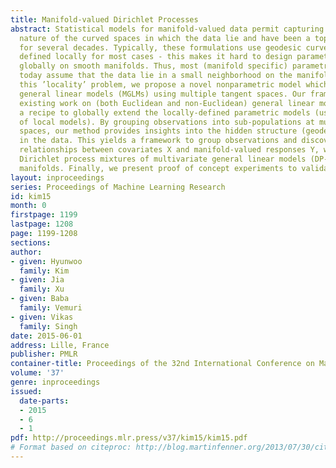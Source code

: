 ```yaml
---
title: Manifold-valued Dirichlet Processes
abstract: Statistical models for manifold-valued data permit capturing the intrinsic
  nature of the curved spaces in which the data lie and have been a topic of research
  for several decades. Typically, these formulations use geodesic curves and distances
  defined locally for most cases - this makes it hard to design parametric models
  globally on smooth manifolds. Thus, most (manifold specific) parametric models available
  today assume that the data lie in a small neighborhood on the manifold. To address
  this ’locality’ problem, we propose a novel nonparametric model which unifies multivariate
  general linear models (MGLMs) using multiple tangent spaces. Our framework generalizes
  existing work on (both Euclidean and non-Euclidean) general linear models providing
  a recipe to globally extend the locally-defined parametric models (using a mixture
  of local models). By grouping observations into sub-populations at multiple tangent
  spaces, our method provides insights into the hidden structure (geodesic relationships)
  in the data. This yields a framework to group observations and discover geodesic
  relationships between covariates X and manifold-valued responses Y, which we call
  Dirichlet process mixtures of multivariate general linear models (DP-MGLM) on Riemannian
  manifolds. Finally, we present proof of concept experiments to validate our model.
layout: inproceedings
series: Proceedings of Machine Learning Research
id: kim15
month: 0
firstpage: 1199
lastpage: 1208
page: 1199-1208
sections: 
author:
- given: Hyunwoo
  family: Kim
- given: Jia
  family: Xu
- given: Baba
  family: Vemuri
- given: Vikas
  family: Singh
date: 2015-06-01
address: Lille, France
publisher: PMLR
container-title: Proceedings of the 32nd International Conference on Machine Learning
volume: '37'
genre: inproceedings
issued:
  date-parts:
  - 2015
  - 6
  - 1
pdf: http://proceedings.mlr.press/v37/kim15/kim15.pdf
# Format based on citeproc: http://blog.martinfenner.org/2013/07/30/citeproc-yaml-for-bibliographies/
---
```

